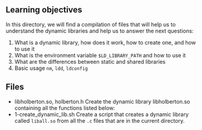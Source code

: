 ## Learning objectives

In this directory, we will find a compilation of files that will help us to understand the dynamic libraries and help us to answer the next questions:

 1. What is a dynamic library, how does it work, how to create one, and how to use it
 2. What is the environment variable  `$LD_LIBRARY_PATH`  and how to use it
 3. What are the differences between static and shared libraries
 4. Basic usage  `nm`,  `ldd`,  `ldconfig`
## Files

 - libholberton.so, holberton.h  Create the dynamic library libholberton.so containing all the functions listed below:
 - 1-create_dynamic_lib.sh Create a script that creates a dynamic library called `liball.so` from all the `.c` files that are in the current directory.